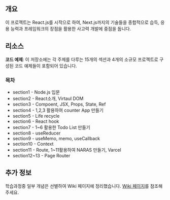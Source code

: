 ## 개요

이 프로젝트는 React.js를 시작으로 하여, Next.js까지의 기술들을 종합적으로 습득, 응용 능력과 프레임워크의 장점을 활용한 사고력 개발에 중점을 둡니다.

## 리소스

**코드 예제**: 이 저장소에는 각 주제를 다루는 15개의 섹션과 4개의 소규모 프로젝트로 구성된 코드 예제들이 포함되어 있습니다.    
### 목차
- section1 - Node.js 입문
- section2 - React소개, Virtaul DOM
- section3 - Compoent, JSX, Props, State, Ref
- section4 - 1,2,3 활용하여 counter App 만들기
- section5 - Life recycle
- section6 - React hook
- section7 - 1~6 활용한 Todo List 만들기
- section8 - useReducer
- section9 - useMemo, memo, useCallback
- section10 - Context
- section11 - Route, 1~11활용하여 NARAS 만들기, Varcel
- section12~13 - Page Router

## 추가 정보

학습과정중 일부 개념은 선별하여 Wiki 페이지에 정리했습니다. [Wiki 페이지](https://github.com/seulee0862/learn-react-and-next/wiki)를 참조해 주세요.
